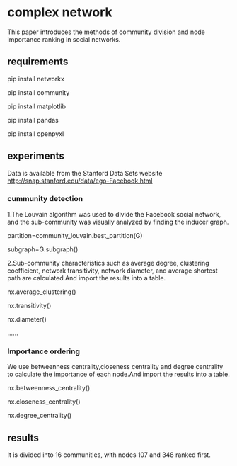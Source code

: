 # complex network
This paper introduces the methods of community division and node importance ranking in social networks.
## requirements
pip install networkx

pip install community

pip install matplotlib

pip install pandas

pip install openpyxl
## experiments
Data is available from the Stanford Data Sets website
http://snap.stanford.edu/data/ego-Facebook.html
### cummunity detection
1.The Louvain algorithm was used to divide the Facebook social network, and the sub-community was visually analyzed by finding the inducer graph.

partition=community_louvain.best_partition(G)

subgraph=G.subgraph()

2.Sub-community characteristics such as average degree, clustering coefficient, network transitivity, network diameter, and average shortest path are calculated.And import the results into a table.

nx.average_clustering()

nx.transitivity()

nx.diameter()

......

### Importance ordering
We use betweenness centrality,closeness centrality and degree centrality to calculate the importance of each node.And import the results into a table.

nx.betweenness_centrality()

nx.closeness_centrality()

nx.degree_centrality()

## results
It is divided into 16 communities, with nodes 107 and 348 ranked first.
